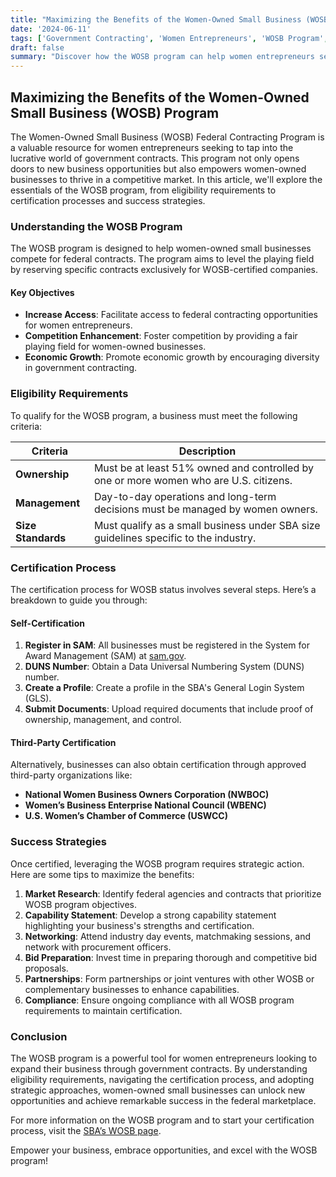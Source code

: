 ```yaml
---
title: "Maximizing the Benefits of the Women-Owned Small Business (WOSB) Program"
date: '2024-06-11'
tags: ['Government Contracting', 'Women Entrepreneurs', 'WOSB Program', 'Government Procurement', 'Small Business', 'Certification', 'Eligibility', 'Success Strategies']
draft: false
summary: "Discover how the WOSB program can help women entrepreneurs secure government contracts, including eligibility requirements, certification process, and success strategies."
---
```


## Maximizing the Benefits of the Women-Owned Small Business (WOSB) Program

The Women-Owned Small Business (WOSB) Federal Contracting Program is a valuable resource for women entrepreneurs seeking to tap into the lucrative world of government contracts. This program not only opens doors to new business opportunities but also empowers women-owned businesses to thrive in a competitive market. In this article, we'll explore the essentials of the WOSB program, from eligibility requirements to certification processes and success strategies.

### Understanding the WOSB Program

The WOSB program is designed to help women-owned small businesses compete for federal contracts. The program aims to level the playing field by reserving specific contracts exclusively for WOSB-certified companies.

#### Key Objectives
- **Increase Access**: Facilitate access to federal contracting opportunities for women entrepreneurs.
- **Competition Enhancement**: Foster competition by providing a fair playing field for women-owned businesses.
- **Economic Growth**: Promote economic growth by encouraging diversity in government contracting.

### Eligibility Requirements

To qualify for the WOSB program, a business must meet the following criteria:

| Criteria | Description |
|----------|-------------|
| **Ownership** | Must be at least 51% owned and controlled by one or more women who are U.S. citizens. |
| **Management** | Day-to-day operations and long-term decisions must be managed by women owners. |
| **Size Standards** | Must qualify as a small business under SBA size guidelines specific to the industry. |

### Certification Process

The certification process for WOSB status involves several steps. Here’s a breakdown to guide you through:

#### Self-Certification

1. **Register in SAM**: All businesses must be registered in the System for Award Management (SAM) at [sam.gov](https://sam.gov).
2. **DUNS Number**: Obtain a Data Universal Numbering System (DUNS) number.
3. **Create a Profile**: Create a profile in the SBA's General Login System (GLS).
4. **Submit Documents**: Upload required documents that include proof of ownership, management, and control.

#### Third-Party Certification

Alternatively, businesses can also obtain certification through approved third-party organizations like:

- **National Women Business Owners Corporation (NWBOC)**
- **Women’s Business Enterprise National Council (WBENC)**
- **U.S. Women’s Chamber of Commerce (USWCC)**

### Success Strategies

Once certified, leveraging the WOSB program requires strategic action. Here are some tips to maximize the benefits:

1. **Market Research**: Identify federal agencies and contracts that prioritize WOSB program objectives.
2. **Capability Statement**: Develop a strong capability statement highlighting your business's strengths and certification.
3. **Networking**: Attend industry day events, matchmaking sessions, and network with procurement officers.
4. **Bid Preparation**: Invest time in preparing thorough and competitive bid proposals.
5. **Partnerships**: Form partnerships or joint ventures with other WOSB or complementary businesses to enhance capabilities.
6. **Compliance**: Ensure ongoing compliance with all WOSB program requirements to maintain certification.

### Conclusion

The WOSB program is a powerful tool for women entrepreneurs looking to expand their business through government contracts. By understanding eligibility requirements, navigating the certification process, and adopting strategic approaches, women-owned small businesses can unlock new opportunities and achieve remarkable success in the federal marketplace.

For more information on the WOSB program and to start your certification process, visit the [SBA’s WOSB page](https://www.sba.gov/document/support--qualifying-women-owned-small-business-wosb-federal-contracting-program).

Empower your business, embrace opportunities, and excel with the WOSB program!
```